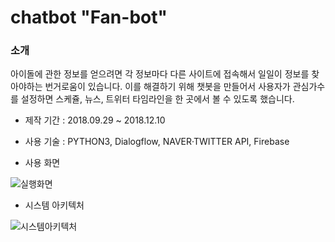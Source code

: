 # chatbot "Fan-bot"

### 소개

아이돌에 관한 정보를 얻으려면 각 정보마다 다른 사이트에 접속해서 일일이 정보를 찾아야하는 번거로움이
있습니다. 이를 해결하기 위해 챗봇을 만들어서 사용자가 관심가수를 설정하면 스케쥴, 뉴스, 트위터
타임라인을 한 곳에서 볼 수 있도록 했습니다.

* 제작 기간 : 2018.09.29 ~ 2018.12.10

* 사용 기술 : PYTHON3, Dialogflow, NAVER·TWITTER API, Firebase

* 사용 화면

![실행화면](https://user-images.githubusercontent.com/37136770/101475078-42472f00-398f-11eb-8358-98f6a09fc73a.jpg)

* 시스템 아키텍처

![시스템아키텍처](https://user-images.githubusercontent.com/37136770/101475171-6276ee00-398f-11eb-82af-a5a84b9d551b.jpg)
